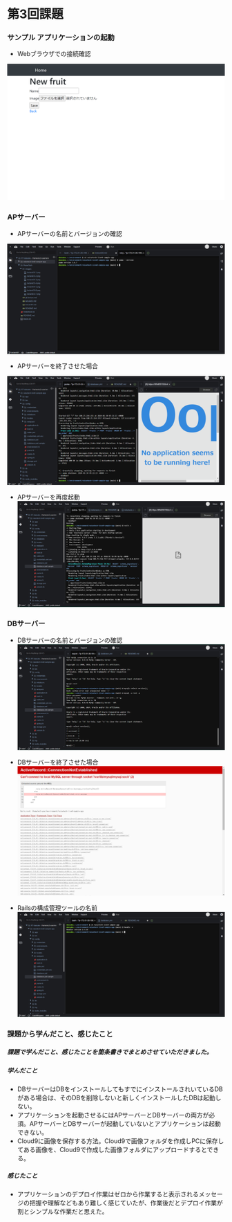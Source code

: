 # 第3回課題
### サンプル アプリケーションの起動

- Webブラウザでの接続確認

![接続確認](images/lecture03-1.png)

### APサーバー
- APサーバーの名前とバージョンの確認

![APサーバーの名前とバージョン](images/lecture03-2.png)
- APサーバーを終了させた場合

![APサーバーを終了させた場合](images/lecture03-3.png)

- APサーバーを再度起動
![APサーバーを再度起動](images/lecture03-4.png)


### DBサーバー

- DBサーバーの名前とバージョンの確認
![DBサーバーの名前とバージョン](images/lecture03-5.png)

- DBサーバーを終了させた場合
![DBサーバーを終了させた場合](images/lecture03-6.png)

- Railsの構成管理ツールの名前
![Railsの構成管理ツールの名前](images/lecture03-7.png)

### 課題から学んだこと、感じたこと
##### 課題で学んだこと、感じたことを箇条書きでまとめさせていただきました。

##### 学んだこと
- DBサーバーはDBをインストールしてもすでにインストールされいているDBがある場合は、そのDBを削除しないと新しくインストールしたDBは起動しない。
- アプリケーションを起動させるにはAPサーバーとDBサーバーの両方が必須。APサーバーとDBサーバーが起動していないとアプリケーションは起動できない。
- Cloud9に画像を保存する方法。Cloud9で画像フォルダを作成しPCに保存してある画像を、Cloud9で作成した画像フォルダにアップロードするとできる。

##### 感じたこと
- アプリケーションのデプロイ作業はゼロから作業すると表示されるメッセージの把握や理解などもあり難しく感じていたが、作業後だとデプロイ作業が割とシンプルな作業だと思えた。